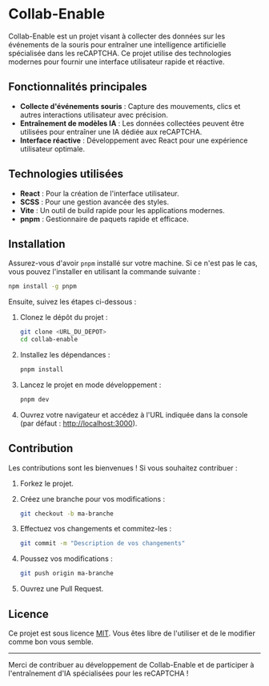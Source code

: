 # Collab-Enable

Collab-Enable est un projet visant à collecter des données sur les événements de la souris pour entraîner une intelligence artificielle spécialisée dans les reCAPTCHA. Ce projet utilise des technologies modernes pour fournir une interface utilisateur rapide et réactive.

## Fonctionnalités principales

- **Collecte d'événements souris** : Capture des mouvements, clics et autres interactions utilisateur avec précision.
- **Entraînement de modèles IA** : Les données collectées peuvent être utilisées pour entraîner une IA dédiée aux reCAPTCHA.
- **Interface réactive** : Développement avec React pour une expérience utilisateur optimale.

## Technologies utilisées

- **React** : Pour la création de l'interface utilisateur.
- **SCSS** : Pour une gestion avancée des styles.
- **Vite** : Un outil de build rapide pour les applications modernes.
- **pnpm** : Gestionnaire de paquets rapide et efficace.

## Installation

Assurez-vous d'avoir `pnpm` installé sur votre machine. Si ce n'est pas le cas, vous pouvez l'installer en utilisant la commande suivante :

```bash
npm install -g pnpm
```

Ensuite, suivez les étapes ci-dessous :

1. Clonez le dépôt du projet :

   ```bash
   git clone <URL_DU_DEPOT>
   cd collab-enable
   ```

2. Installez les dépendances :

   ```bash
   pnpm install
   ```

3. Lancez le projet en mode développement :

   ```bash
   pnpm dev
   ```

4. Ouvrez votre navigateur et accédez à l'URL indiquée dans la console (par défaut : [http://localhost:3000](http://localhost:3000)).

## Contribution

Les contributions sont les bienvenues ! Si vous souhaitez contribuer :

1. Forkez le projet.
2. Créez une branche pour vos modifications :

   ```bash
   git checkout -b ma-branche
   ```

3. Effectuez vos changements et commitez-les :

   ```bash
   git commit -m "Description de vos changements"
   ```

4. Poussez vos modifications :

   ```bash
   git push origin ma-branche
   ```

5. Ouvrez une Pull Request.

## Licence

Ce projet est sous licence [MIT](LICENSE). Vous êtes libre de l'utiliser et de le modifier comme bon vous semble.

---

Merci de contribuer au développement de Collab-Enable et de participer à l'entraînement d'IA spécialisées pour les reCAPTCHA !

